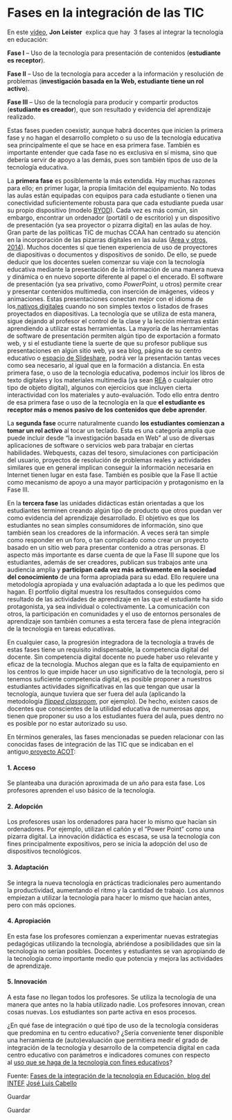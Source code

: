 # Fases en la integración de las TIC

En este [vídeo](https://youtu.be/-Ir4-EFVhzI), **Jon Leister**  explica que hay  3 fases al integrar la tecnología en educación:

**Fase I** – Uso de la tecnología para presentación de contenidos (**estudiante es receptor**).

**Fase II** – Uso de la tecnología para acceder a la información y resolución de problemas (**investigación basada en la Web, estudiante tiene un rol activo**).

**Fase III** – Uso de la tecnología para producir y compartir productos (**estudiante es creador**), que son resultado y evidencia del aprendizaje realizado.

Estas fases pueden coexistir, aunque habrá docentes que inicien la primera fase y no hagan el desarrollo completo o su uso de la tecnología educativa sea principalmente el que se hace en esa primera fase. También es importante entender que cada fase no es exclusiva en sí misma, sino que debería servir de apoyo a las demás, pues son también tipos de uso de la tecnología educativa.

La **primera fase** es posiblemente la más extendida. Hay muchas razones para ello; en primer lugar, la propia limitación del equipamiento. No todas las aulas están equipadas con equipos para cada estudiante o tienen una conectividad suficientemente robusta para que cada estudiante pueda usar su propio dispositivo (modelo [BYOD](http://es.wikipedia.org/wiki/BYOD "Abre enlace en nueva ventana")). Cada vez es más común, sin embargo, encontrar un ordenador (portátil o de escritorio) y un dispositivo de presentación (ya sea proyector o pizarra digital) en las aulas de hoy. Gran parte de las políticas TIC de muchas CCAA han centrado su atención en la incorporación de las pizarras digitales en las aulas ([Area y otros, 2014](http://mascvuex.unex.es/revistas/index.php/relatec/article/viewFile/1473/959 "Abre artículo en nueva ventana")). Muchos docentes sí que tienen experiencia de uso de proyectores de diapositivas o documentos y dispositivos de sonido. De ello, se puede deducir que los docentes suelen comenzar su viaje con la tecnología educativa mediante la presentación de la información de una manera nueva y dinámica o en nuevo soporte diferente al papel o el encerado. El software de presentación (ya sea privativo, como _PowerPoint_, u otros) permite crear y presentar contenidos multimedia, con inserción de imágenes, vídeos y animaciones. Estas presentaciones conectan mejor con el idioma de los[ nativos digitales](https://docs.google.com/viewer?url=http%3A%2F%2Fwww.marcprensky.com%2Fwriting%2FPrensky%2520-%2520Digital%2520Natives%2C%2520Digital%2520Immigrants%2520-%2520Part1.pdf "Abre artículo de Prensky en nueva ventana") cuando no son simples textos o listados de frases proyectados en diapositivas. La tecnología que se utiliza de esta manera, sigue dejando al profesor el control de la clase y la lección mientras están aprendiendo a utilizar estas herramientas. La mayoría de las herramientas de software de presentación permiten algún tipo de exportación a formato web, y si el estudiante tiene la suerte de que su profesor publique sus presentaciones en algún sitio web, ya sea blog, página de su centro educativo o [espacio de Slideshare](http://www.slideshare.net/educacionlab/ "Abre enlace en nueva ventana"), podrá ver la presentación tantas veces como sea necesario, al igual que en la formación a distancia. En esta primera fase, o uso de la tecnología educativa, podemos incluir los libros de texto digitales y los materiales multimedia (ya sean [REA](http://es.wikipedia.org/wiki/Recursos_educativos_abiertos "Abre en nueva ventana") o cualquier otro tipo de objeto digital), algunos con ejercicios que incluyen cierta interactividad con los materiales y auto-evaluación. Todo ello entra dentro de esa primera fase o uso de la tecnología en la que **el estudiante es receptor más o menos pasivo de los contenidos que debe aprender**.

La **segunda fase** ocurre naturalmente cuando **los estudiantes comienzan a tomar un rol activo** al tocar un teclado. Esta es una categoría amplia que puede incluir desde “la investigación basada en Web” al uso de diversas aplicaciones de software o servicios web para trabajar en ciertas habilidades. Webquests, cazas del tesoro, simulaciones con participación del usuario, proyectos de resolución de problemas reales y actividades similares que en general implican conseguir la información necesaria en Internet tienen lugar en esta fase. También es posible que la Fase II actúe como mecanismo de apoyo a una mayor participación y protagonismo en la Fase III.

En la **tercera fase** las unidades didácticas están orientadas a que los estudiantes terminen creando algún tipo de producto que otros puedan ver como evidencia del aprendizaje desarrollado. El objetivo es que los estudiantes no sean simples consumidores de información, sino que también sean los creadores de la información. A veces será tan simple como responder en un foro, o tan complicado como crear un proyecto basado en un sitio web para presentar contenido a otras personas. El aspecto más importante es darse cuenta de que la Fase III supone que los estudiantes, además de ser creadores, publican sus trabajos ante una audiencia amplia y **participan cada vez más activamente en la sociedad del conocimiento** de una forma apropiada para su edad. Ello requiere una metodología apropiada y una evaluación adaptada a lo que les pedimos que hagan. El portfolio digital muestra los resultados conseguidos como resultado de las actividades de aprendizaje en las que el estudiante ha sido protagonista, ya sea individual o colectivamente. La comunicación con otros, la participación en comunidades y el uso de entornos personales de aprendizaje son también comunes a esta tercera fase de plena integración de la tecnología en tareas educativas.

En cualquier caso, la progresión integradora de la tecnología a través de estas fases tiene un requisito indispensable, la competencia digital del docente. Sin competencia digital docente no puede haber uso relevante y eficaz de la tecnología. Muchos alegan que es la falta de equipamiento en los centros lo que impide hacer un uso significativo de la tecnología, pero si tenemos suficiente competencia digital, es posible proponer a nuestros estudiantes actividades significativas en las que tengan que usar la tecnología, aunque tuviera que ser fuera del aula (aplicando la metodología [_flipped classroom_](http://www.theflippedclassroom.es/ "Abre en nueva ventana"), por ejemplo). De hecho, existen casos de docentes que conscientes de la utilidad educativa de numerosas _apps_, tienen que proponer su uso a los estudiantes fuera del aula, pues dentro no es posible por no estar autorizado su uso.

En términos generales, las fases mencionadas se pueden relacionar con las conocidas fases de integración de las TIC que se indicaban en el antiguo[ proyecto ACOT](https://aula3c.wikispaces.com/ACOT "Abre en nueva ventana"):

#### 1\. Acceso

Se planteaba una duración aproximada de un año para esta fase. Los profesores aprenden el uso básico de la tecnología.

#### 2\. Adopción

Los profesores usan los ordenadores para hacer lo mismo que hacían sin ordenadores. Por ejemplo, utilizan el cañón y el “Power Point” como una pizarra digital. La innovación didáctica es escasa, se usa la tecnología con fines principalmente expositivos, pero se inicia la adopción del uso de dispositivos tecnológicos.

#### 3\. Adaptación

Se integra la nueva tecnología en prácticas tradicionales pero aumentando la productividad, aumentando el ritmo y la cantidad de trabajo. Los alumnos empiezan a utilizar la tecnología para hacer lo mismo que hacían antes, pero con más opciones.

#### 4\. Apropiación

En esta fase los profesores comienzan a experimentar nuevas estrategias pedagógicas utilizando la tecnología, abriéndose a posibilidades que sin la tecnología no serían posibles. Docentes y estudiantes se van apropiando de la tecnología como importante medio que potencia y mejora las actividades de aprendizaje.

#### 5\. Innovación

A esta fase no llegan todos los profesores. Se utiliza la tecnología de una manera que antes no la había utilizado nadie. Los profesores innovan, crean cosas nuevas. Los estudiantes son parte activa en esos procesos.

¿En qué fase de integración o qué tipo de uso de la tecnología consideras que predomina en tu centro educativo? ¿Sería conveniente tener disponible una herramienta de (auto)evaluación que permitiera medir el grado de integración de la tecnología y desarrollo de la competencia digital en cada centro educativo con parámetros e indicadores comunes con respecto al [uso que se haga de la tecnología con fines educativos](http://www.teachthought.com/technology/difference-technology-use-technology-integration/? "Diferencia entre usos e integración de la tecnología")?

Fuente: [Fases de la integración de la tecnología en Educación, blog del INTEF](http://blog.educalab.es/intef/2015/02/19/fases-en-la-integracion-de-la-tecnologia-en-educacion/) [José Luis Cabello](https://twitter.com/idocente "Abre en nueva ventana")

Guardar

Guardar